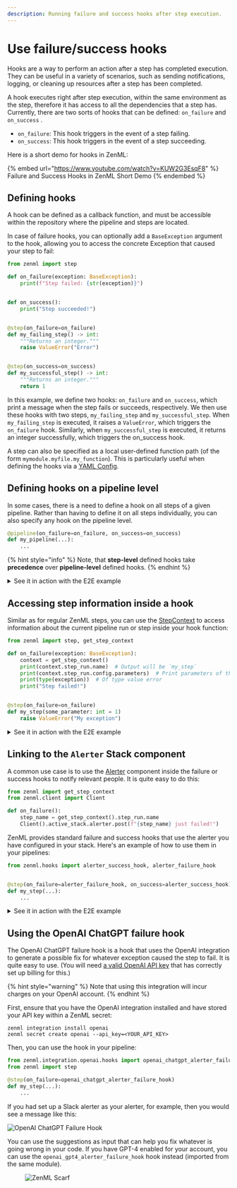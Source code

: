```yaml
---
description: Running failure and success hooks after step execution.
---
```


# Use failure/success hooks

Hooks are a way to perform an action after a step has completed execution. They can be useful in a variety of scenarios, such as sending notifications, logging, or cleaning up resources after a step has been completed.

A hook executes right after step execution, within the same environment as the step, therefore it has access to all the dependencies that a step has. Currently, there are two sorts of hooks that can be defined: `on_failure` and `on_success` .

* `on_failure`: This hook triggers in the event of a step failing.
* `on_success`: This hook triggers in the event of a step succeeding.

Here is a short demo for hooks in ZenML:

{% embed url="https://www.youtube.com/watch?v=KUW2G3EsqF8" %}
Failure and Success Hooks in ZenML Short Demo
{% endembed %}

## Defining hooks

A hook can be defined as a callback function, and must be accessible within the repository where the pipeline and steps are located.

In case of failure hooks, you can optionally add a `BaseException` argument to the hook, allowing you to access the concrete Exception that caused your step to fail:

```python
from zenml import step

def on_failure(exception: BaseException):
    print(f"Step failed: {str(exception)}")


def on_success():
    print("Step succeeded!")


@step(on_failure=on_failure)
def my_failing_step() -> int:
    """Returns an integer."""
    raise ValueError("Error")


@step(on_success=on_success)
def my_successful_step() -> int:
    """Returns an integer."""
    return 1
```

In this example, we define two hooks: `on_failure` and `on_success`, which print a message when the step fails or succeeds, respectively. We then use these hooks with two steps, `my_failing_step` and `my_successful_step`. When `my_failing_step` is executed, it raises a `ValueError`, which triggers the `on_failure` hook. Similarly, when `my_successful_step` is executed, it returns an integer successfully, which triggers the on\_success hook.

A step can also be specified as a local user-defined function path (of the form `mymodule.myfile.my_function`). This is particularly useful when defining the hooks via a [YAML Config](../use-configuration-files/).

## Defining hooks on a pipeline level

In some cases, there is a need to define a hook on all steps of a given pipeline. Rather than having to define it on all steps individually, you can also specify any hook on the pipeline level.

```python
@pipeline(on_failure=on_failure, on_success=on_success)
def my_pipeline(...):
    ...
```

{% hint style="info" %}
Note, that **step-level** defined hooks take **precedence** over **pipeline-level** defined hooks.
{% endhint %}

<details>

<summary>See it in action with the E2E example</summary>

_To set up the local environment used below, follow the recommendations from the_ [_Project templates_](../setting-up-a-project-repository/using-project-templates.md)_._

In [`steps/alerts/notify_on.py`](https://github.com/zenml-io/zenml/blob/feature/gro-1047-docs/examples/e2e/steps/alerts/notify\_on.py), you will find a step to notify the user about success and a function used to notify the user about step failure using the [Alerter](../../configure-stack-components/alerters/) from the active stack.

We use `@step` for success notification to only notify the user about a fully successful pipeline run and not about every successful step.

In [`pipelines/training.py`](https://github.com/zenml-io/zenml/blob/feature/gro-1047-docs/examples/e2e/pipelines/training.py), you can find the usage of a notification step and a function. We will attach a `notify_on_failure` function directly to the pipeline definition like this:

```python
from zenml import pipeline
@pipeline(
    ...
    on_failure=notify_on_failure,
    ...
)
```

At the very end of the training pipeline, we will execute the `notify_on_success` step, but only after all other steps have finished - we control it with `after` statement as follows:

```python
...
last_step_name = "promote_metric_compare_promoter"

notify_on_success(after=[last_step_name])
...
```

</details>

## Accessing step information inside a hook

Similar as for regular ZenML steps, you can use the [StepContext](../track-metrics-metadata/fetch-metadata-within-steps.md) to access information about the current pipeline run or step inside your hook function:

```python
from zenml import step, get_step_context

def on_failure(exception: BaseException):
    context = get_step_context()
    print(context.step_run.name)  # Output will be `my_step`
    print(context.step_run.config.parameters)  # Print parameters of the step
    print(type(exception))  # Of type value error
    print("Step failed!")


@step(on_failure=on_failure)
def my_step(some_parameter: int = 1)
    raise ValueError("My exception")
```

<details>

<summary>See it in action with the E2E example</summary>

_To set up the local environment used below, follow the recommendations from the_ [_Project templates_](../setting-up-a-project-repository/using-project-templates.md)_._

In [`steps/alerts/notify_on.py`](https://github.com/zenml-io/zenml/blob/feature/gro-1047-docs/examples/e2e/steps/alerts/notify\_on.py), you will find a step to notify the user about success and a function used to notify the user about step failure using the [Alerter](../../configure-stack-components/alerters/) from the active stack.

We use `@step` for success notification to only notify the user about a fully successful pipeline run and not about every successful step.

Inside the helper function `build_message()`, you will find an example on how developers can work with [StepContext](../track-metrics-metadata/fetch-metadata-within-steps.md) to form a proper notification:

```python
from zenml import get_step_context

def build_message(status: str) -> str:
    """Builds a message to post.

    Args:
        status: Status to be set in text.

    Returns:
        str: Prepared message.
    """
    step_context = get_step_context()
    run_url = get_run_url(step_context.pipeline_run)

    return (
        f"Pipeline `{step_context.pipeline.name}` [{str(step_context.pipeline.id)}] {status}!\n"
        f"Run `{step_context.pipeline_run.name}` [{str(step_context.pipeline_run.id)}]\n"
        f"URL: {run_url}"
    )

@step(enable_cache=False)
def notify_on_success() -> None:
    """Notifies user on pipeline success."""
    step_context = get_step_context()
    if alerter and step_context.pipeline_run.config.extra["notify_on_success"]:
        alerter.post(message=build_message(status="succeeded"))
```

</details>

## Linking to the `Alerter` Stack component

A common use case is to use the [Alerter](../../configure-stack-components/alerters/) component inside the failure or success hooks to notify relevant people. It is quite easy to do this:

```python
from zenml import get_step_context
from zenml.client import Client

def on_failure():
    step_name = get_step_context().step_run.name
    Client().active_stack.alerter.post(f"{step_name} just failed!")
```

ZenML provides standard failure and success hooks that use the alerter you have configured in your stack. Here's an example of how to use them in your pipelines:

```python
from zenml.hooks import alerter_success_hook, alerter_failure_hook


@step(on_failure=alerter_failure_hook, on_success=alerter_success_hook)
def my_step(...):
    ...
```

<details>

<summary>See it in action with the E2E example</summary>

_To set up the local environment used below, follow the recommendations from the_ [_Project templates_](../setting-up-a-project-repository/using-project-templates.md)_._

In [`steps/alerts/notify_on.py`](https://github.com/zenml-io/zenml/blob/feature/gro-1047-docs/examples/e2e/steps/alerts/notify\_on.py), you will find a step to notify the user about success and a function used to notify the user about step failure using the [Alerter](../../configure-stack-components/alerters/) from the active stack.

We use `@step` for success notification to only notify the user about a fully successful pipeline run and not about every successful step.

Inside this code file, you can find how developers can work with Al component to send notification messages across configured channels:

```python
from zenml.client import Client
from zenml import get_step_context

alerter = Client().active_stack.alerter

def notify_on_failure() -> None:
    """Notifies user on step failure. Used in Hook."""
    step_context = get_step_context()
    if alerter and step_context.pipeline_run.config.extra["notify_on_failure"]:
        alerter.post(message=build_message(status="failed"))
```

If the Al component is not present in Stack we suppress notification, but you can also dump it to the log as Error using:

```python
from zenml.client import Client
from zenml.logger import get_logger
from zenml import get_step_context

logger = get_logger(__name__)
alerter = Client().active_stack.alerter

def notify_on_failure() -> None:
    """Notifies user on step failure. Used in Hook."""
    step_context = get_step_context()
    if step_context.pipeline_run.config.extra["notify_on_failure"]:
        if alerter:
            alerter.post(message=build_message(status="failed"))
        else:
            logger.error(message=build_message(status="failed"))
```

</details>

## Using the OpenAI ChatGPT failure hook

The OpenAI ChatGPT failure hook is a hook that uses the OpenAI integration to generate a possible fix for whatever exception caused the step to fail. It is quite easy to use. (You will need [a valid OpenAI API key](https://help.openai.com/en/articles/4936850-where-do-i-find-my-secret-api-key) that has correctly set up billing for this.)

{% hint style="warning" %}
Note that using this integration will incur charges on your OpenAI account.
{% endhint %}

First, ensure that you have the OpenAI integration installed and have stored your API key within a ZenML secret:

```shell
zenml integration install openai
zenml secret create openai --api_key=<YOUR_API_KEY>
```

Then, you can use the hook in your pipeline:

```python
from zenml.integration.openai.hooks import openai_chatgpt_alerter_failure_hook
from zenml import step

@step(on_failure=openai_chatgpt_alerter_failure_hook)
def my_step(...):
    ...
```

If you had set up a Slack alerter as your alerter, for example, then you would see a message like this:

![OpenAI ChatGPT Failure Hook](../../.gitbook/assets/failure\_alerter.png)

You can use the suggestions as input that can help you fix whatever is going wrong in your code. If you have GPT-4 enabled for your account, you can use the `openai_gpt4_alerter_failure_hook` hook instead (imported from the same module).

<figure><img src="https://static.scarf.sh/a.png?x-pxid=f0b4f458-0a54-4fcd-aa95-d5ee424815bc" alt="ZenML Scarf"><figcaption></figcaption></figure>
